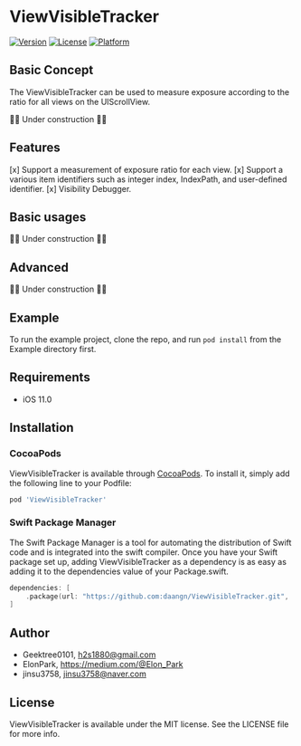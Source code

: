 # ViewVisibleTracker

[![Version](https://img.shields.io/cocoapods/v/ViewVisibleTracker.svg?style=flat)](https://cocoapods.org/pods/ViewVisibleTracker)
[![License](https://img.shields.io/cocoapods/l/ViewVisibleTracker.svg?style=flat)](https://cocoapods.org/pods/ViewVisibleTracker)
[![Platform](https://img.shields.io/cocoapods/p/ViewVisibleTracker.svg?style=flat)](https://cocoapods.org/pods/ViewVisibleTracker)

## Basic Concept
The ViewVisibleTracker can be used to measure exposure according to the ratio for all views on the UIScrollView.

👨‍🔧 Under construction 🧑‍🔧

## Features
[x] Support a measurement of exposure ratio for each view.
[x] Support a various item identifiers such as integer index, IndexPath, and user-defined identifier.
[x] Visibility Debugger.

## Basic usages

👨‍🔧 Under construction 🧑‍🔧

## Advanced

👨‍🔧 Under construction 🧑‍🔧

## Example

To run the example project, clone the repo, and run `pod install` from the Example directory first.

## Requirements
- iOS 11.0

## Installation

### CocoaPods

ViewVisibleTracker is available through [CocoaPods](https://cocoapods.org). To install
it, simply add the following line to your Podfile:

```ruby
pod 'ViewVisibleTracker'
```

### Swift Package Manager

The Swift Package Manager is a tool for automating the distribution of Swift code and is integrated into the swift compiler.
Once you have your Swift package set up, adding ViewVisibleTracker as a dependency is as easy as adding it to the dependencies value of your Package.swift.

```swift
dependencies: [
    .package(url: "https://github.com:daangn/ViewVisibleTracker.git", .upToNextMajor(from: "0.1.0"))
]
```

## Author

- Geektree0101, h2s1880@gmail.com
- ElonPark, https://medium.com/@Elon_Park
- jinsu3758, jinsu3758@naver.com

## License

ViewVisibleTracker is available under the MIT license. See the LICENSE file for more info.
